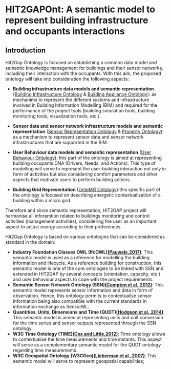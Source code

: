 # HIT2GAPOnt: A semantic model to represent building infrastructure and occupants interactions

## Introduction

Hit2Gap Ontology is focused on establishing a common data model and semantic knowledge management for buildings and their sensor networks, including their interaction with the occupants. With this aim, the proposed ontology will take into consideration the following aspects:

- **Building infrastructure data models and semantic representation** ([Building Infrastructure Ontology](https://rawgit.com/HIT2GAP-EU-PROJECT/HIT2GAPOnt/master/owlSpecificationDoc/BuildingInfraestructure/index-en.html) & [Building Appliance Ontology](https://rawgit.com/HIT2GAP-EU-PROJECT/HIT2GAPOnt/master/owlSpecificationDoc/buildingappliance/index-en.html)): as mechanims to represent the different systems and infrastructure involved in Building Information Modelling (BIM) and required for the performance of the project tools (building simulation tools, building monitoring tools, visualization tools, etc.).

- **Sensor data and sensor network infrastructure models and semantic representation** ([Sensor Representation Ontology](https://rawgit.com/HIT2GAP-EU-PROJECT/HIT2GAPOnt/master/owlSpecificationDoc/SensorRepresentation/index-en.html) & [Property Ontology](https://rawgit.com/HIT2GAP-EU-PROJECT/HIT2GAPOnt/master/owlSpecificationDoc/Property/index-en.html)): as a mechanism to represent sensor data and sensor network infrastructures that are supported in the BIM.

- **User Behaviour data models and semantic representation** ([User Behaviour Ontology](https://cdn.rawgit.com/HIT2GAP-EU-PROJECT/HIT2GAPOnt/gh-pages/owlSpecificationDoc/index-en.html)): this part of the ontology is aimed at representing building occupants DNA (Drivers, Needs, and Actions). This type of modelling will serve to represent the user-building interaction not only in form of activities but also considering comfort parameters and other aspects that motivate users to perform building actions.

- **Building Grid Representation** ([OntoMG Ontology](https://rawgit.com/HIT2GAP-EU-PROJECT/HIT2GAPOnt/master/owlSpecificationDoc/OntoMG/index-en.html)):this specific part of the ontology is focused on describing energetic contextualization of a building within a micro grid.

Therefore and since semantic representation, HIT2GAP project will harmonise all inforamtion related to buildings monitoring and control activities (management activities), considering the user as an important aspect to adjust energy according to their preferences.

Hit2Gap Ontology is based on various ontologies that can be considered as standard in the domain:

- **Industry Foundation Classes OWL (IfcOWL)[(Pauwels,2017)][@Pauwels2017]**: This semantic model is used as a reference for modelling the building information and lifecycle. As a reference building for construction, this semantic model is one of the core ontologies to be linked with SSN and extended in HIT2GAP by several concepts (orientation, capacity, etc.) and user behaviour aspects to cope with the project requirements.
- **Semantic Sensor Network Ontology (SSN)[(Compton et al.,2012)][@Compton2012]**: This semantic model represents sensor information and data in form of observation. Hence, this ontology permits to contextualise sensor information being also compatible with the current standards in information exchange as SensorML.
- **Quantities, Units, Dimensions and Time (QUDT)[(Hodgson et al.,2014)][@Hodgson2014]**: This semantic model is aimed at representing units and unit conversion for the time series and sensor outputs represented through the SSN ontology.
- **W3C Time Ontology (TIME)[(Cox and Little,2012)][@Cox2017]**: Time ontology allows to contextualise the time measurements and time instants. This aspect will serve as a complementary semantic model for the QUDT ontology regarding time measurements.
- **W3C Geospatial Ontology (W3CGeo)[(Lieberman et al.,2007)][@Lieberman2007]**: This semantic model will serve to represent geospatial capabilities;

[@Compton2012]: http://doi.org/10.1016/j.websem.2012.05.003 "Compton, M., Barnaghi, P., Bermudez, L., García-Castro, R., Corcho, O., Cox, S., … Taylor, K. (2012). The SSN ontology of the W3C semantic sensor network incubator group. Web Semantics: Science, Services and Agents on the World Wide Web, 17, 25–32." 

[@Hodgson2014]: http://qudt.org/ "Hodgson, R., Keller, P. J., Hodges, J., & Spivak, J. (2014). QUDT - Quantities, Units, Dimensions and Data Types Ontologies." 

[@Cox2017]: https://www.w3.org/TR/owl-time/ "Cox, S., Little, Chris. (2017). Time Ontology in OWL- W3C Working Draft 02 February 2017."

[@Pauwels2017]: http://openbimstandards.org/standards/ifcowl/ "Pauwels, P. IfcOWL Web Page"

[@Lieberman2007]: https://www.w3.org/2005/Incubator/geo/XGR-geo-ont-20071023/ "Joshua Lieberman, Raj Singh, Chris Goad, W3C Geospatial Ontologies, 2007"
